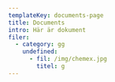 ```yaml
---
templateKey: documents-page
title: Documents
intro: Här är dokument
filer:
  - category: gg
    undefined:
      - fil: /img/chemex.jpg
        titel: g
---
```


